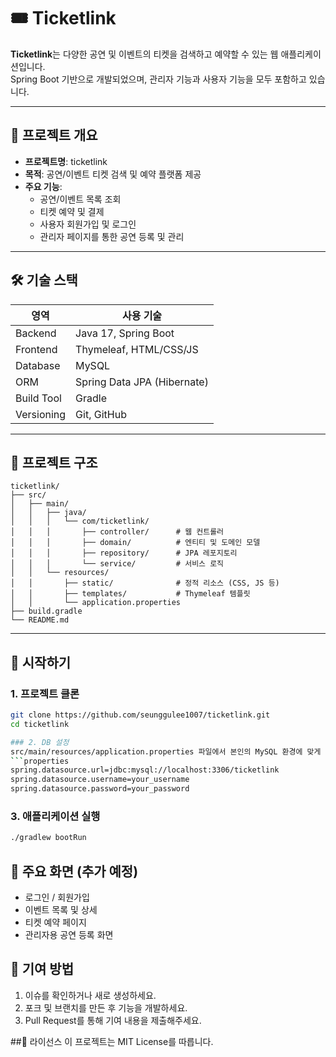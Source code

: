 # 🎟️ Ticketlink

**Ticketlink**는 다양한 공연 및 이벤트의 티켓을 검색하고 예약할 수 있는 웹 애플리케이션입니다.  
Spring Boot 기반으로 개발되었으며, 관리자 기능과 사용자 기능을 모두 포함하고 있습니다.

---

## 📌 프로젝트 개요

- **프로젝트명**: ticketlink
- **목적**: 공연/이벤트 티켓 검색 및 예약 플랫폼 제공
- **주요 기능**:
  - 공연/이벤트 목록 조회
  - 티켓 예약 및 결제
  - 사용자 회원가입 및 로그인
  - 관리자 페이지를 통한 공연 등록 및 관리

---

## 🛠️ 기술 스택

| 영역       | 사용 기술                        |
|------------|----------------------------------|
| Backend    | Java 17, Spring Boot             |
| Frontend   | Thymeleaf, HTML/CSS/JS           |
| Database   | MySQL                            |
| ORM        | Spring Data JPA (Hibernate)      |
| Build Tool | Gradle                           |
| Versioning | Git, GitHub                      |

---

## 📁 프로젝트 구조
```
ticketlink/
├── src/
│   ├── main/
│   │   ├── java/
│   │   │   └── com/ticketlink/
│   │   │       ├── controller/      # 웹 컨트롤러
│   │   │       ├── domain/          # 엔티티 및 도메인 모델
│   │   │       ├── repository/      # JPA 레포지토리
│   │   │       └── service/         # 서비스 로직
│   │   └── resources/
│   │       ├── static/              # 정적 리소스 (CSS, JS 등)
│   │       ├── templates/           # Thymeleaf 템플릿
│   │       └── application.properties
├── build.gradle
└── README.md
```
---

## 🚀 시작하기

### 1. 프로젝트 클론

```bash
git clone https://github.com/seunggulee1007/ticketlink.git
cd ticketlink

### 2. DB 설정
src/main/resources/application.properties 파일에서 본인의 MySQL 환경에 맞게 설정을 변경하세요:
```properties
spring.datasource.url=jdbc:mysql://localhost:3306/ticketlink
spring.datasource.username=your_username
spring.datasource.password=your_password
```

### 3. 애플리케이션 실행
```bash
./gradlew bootRun
```

## 📸 주요 화면 (추가 예정)
-	로그인 / 회원가입
-	이벤트 목록 및 상세
-	티켓 예약 페이지
-	관리자용 공연 등록 화면

## 🤝 기여 방법
1.	이슈를 확인하거나 새로 생성하세요.
2.	포크 및 브랜치를 만든 후 기능을 개발하세요.
3.	Pull Request를 통해 기여 내용을 제출해주세요.

##📄 라이선스
이 프로젝트는 MIT License를 따릅니다.

